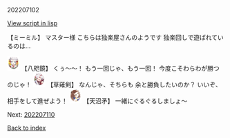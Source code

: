 202207102

[View script in lisp](../scripts/202207102.txt)

【ミーミル】
マスター様
こちらは独楽屋さんのようです
独楽回しで遊ばれているのは…

<img src="../images/units/500331.png" alt="500331.png" height="34"/>
【八咫鏡】
くぅ～～！
もう一回じゃ、もう一回！
今度こそわらわが勝つのじゃ！

<img src="../images/units/100431.png" alt="100431.png" height="34"/>
【草薙剣】
なんじゃ、そちらも
余と勝負したいのか？
いいぞ、相手をして進ぜよう！

<img src="../images/units/300431.png" alt="300431.png" height="34"/>
【天沼矛】
一緒にぐるぐるしましょ～


Next: [202207110](202207110.md)

[Back to index](index.md)
